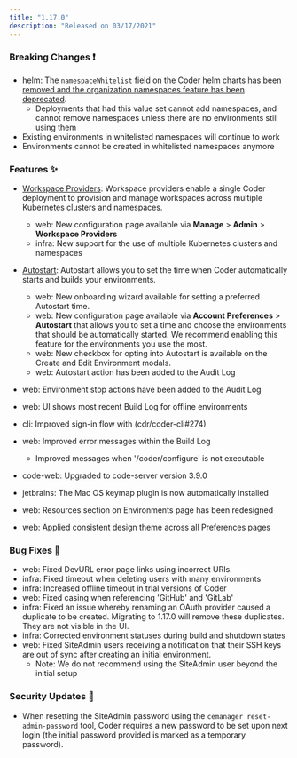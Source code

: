 ```yaml
---
title: "1.17.0"
description: "Released on 03/17/2021"
---
```


### Breaking Changes ❗

- helm: The `namespaceWhitelist` field on the Coder helm charts [has been
  removed and the organization namespaces feature has been
  deprecated](../admin/access-control/organizations.md#namespaces).
  - Deployments that had this value set cannot add namespaces, and cannot remove
    namespaces unless there are no environments still using them
- Existing environments in whitelisted namespaces will continue to work
- Environments cannot be created in whitelisted namespaces anymore

### Features ✨

- [Workspace Providers](../admin/workspace-providers/index.md): Workspace
  providers enable a single Coder deployment to provision and manage workspaces
  across multiple Kubernetes clusters and namespaces.
  - web: New configuration page available via **Manage** > **Admin** >
    **Workspace Providers**
  - infra: New support for the use of multiple Kubernetes clusters and
    namespaces
- [Autostart](../environments/autostart.md): Autostart allows you to set the
  time when Coder automatically starts and builds your environments.
  - web: New onboarding wizard available for setting a preferred Autostart time.
  - web: New configuration page available via **Account Preferences** >
    **Autostart** that allows you to set a time and choose the environments that
    should be automatically started. We recommend enabling this feature for the
    environments you use the most.
  - web: New checkbox for opting into Autostart is available on the Create and
    Edit Environment modals.
  - web: Autostart action has been added to the Audit Log

- web: Environment stop actions have been added to the Audit Log
- web: UI shows most recent Build Log for offline environments
- cli: Improved sign-in flow with (cdr/coder-cli#274)
- web: Improved error messages within the Build Log
  - Improved messages when '/coder/configure' is not executable
- code-web: Upgraded to code-server version 3.9.0
- jetbrains: The Mac OS keymap plugin is now automatically installed
- web: Resources section on Environments page has been redesigned
- web: Applied consistent design theme across all Preferences pages

### Bug Fixes 🐛

- web: Fixed DevURL error page links using incorrect URIs.
- infra: Fixed timeout when deleting users with many environments
- infra: Increased offline timeout in trial versions of Coder
- web: Fixed casing when referencing 'GitHub' and 'GitLab'
- infra: Fixed an issue whereby renaming an OAuth provider caused a duplicate to
  be created. Migrating to 1.17.0 will remove these duplicates. They are not
  visible in the UI.
- infra: Corrected environment statuses during build and shutdown states
- web: Fixed SiteAdmin users receiving a notification that their SSH keys are
  out of sync after creating an initial environment.
  - Note: We do not recommend using the SiteAdmin user beyond the initial setup

### Security Updates 🔐

- When resetting the SiteAdmin password using the `cemanager
  reset-admin-password` tool, Coder requires a new password to be set upon next
  login (the initial password provided is marked as a temporary password).
